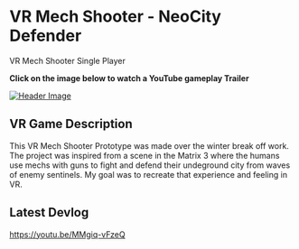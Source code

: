 # VR Mech Shooter - NeoCity Defender
VR Mech Shooter Single Player

**Click on the image below to watch a YouTube gameplay Trailer**

[![Header Image](https://github.com/stevie57/VR_Defender/tree/main/Assets/Texture/TitleThumbnail.png)](https://youtu.be/9gcXb-Gw-a0)

## VR Game Description
This VR Mech Shooter Prototype was made over the winter break off work. The project was inspired from a scene in the Matrix 3 where the humans use mechs with guns to fight and defend their undeground city from waves of enemy sentinels. My goal was to recreate that experience and feeling in VR.

## Latest Devlog
https://youtu.be/MMgiq-vFzeQ
